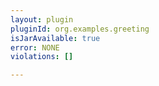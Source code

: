 ```yaml
---
layout: plugin
pluginId: org.examples.greeting
isJarAvailable: true
error: NONE
violations: []

---
```

